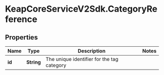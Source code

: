 # KeapCoreServiceV2Sdk.CategoryReference

## Properties

Name | Type | Description | Notes
------------ | ------------- | ------------- | -------------
**id** | **String** | The unique identifier for the tag category | 


